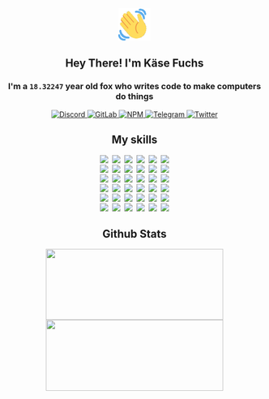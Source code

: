 <div><p align=center><img src=./resources/images/wave.gif width=64px height=64px></p><h2 align=center>Hey There! I'm Käse Fuchs</h2><h3 align=center>I'm a <code>18.32247</code> year old fox who writes code to make computers do things</h3><p align=center><a href=https://discord.com/users/507526681125322772><img alt=Discord src="https://img.shields.io/badge/Discord-5865F2?logo=discord&logoColor=white&style=flat-square#6b24ab4bf605061b49b723a4d819006e"> </a><a href=https://gitlab.com/kasefuchs><img alt=GitLab src="https://img.shields.io/badge/GitLab-330F63?logo=gitlab&logoColor=white&style=flat-square#6b24ab4bf605061b49b723a4d819006e"> </a><a href=https://npmjs.com/~kasefuchs><img alt=NPM src="https://img.shields.io/badge/NPM-CB3837?logo=npm&logoColor=white&style=flat-square#6b24ab4bf605061b49b723a4d819006e"> </a><a href=https://t.me/kasefuchs><img alt=Telegram src="https://img.shields.io/badge/Telegram-2CA5E0?logo=telegram&logoColor=white&style=flat-square#6b24ab4bf605061b49b723a4d819006e"> </a><a href=https://twitter.com/kasefuchs><img alt=Twitter src="https://img.shields.io/badge/Twitter-1DA1F2?logo=twitter&logoColor=white&style=flat-square#6b24ab4bf605061b49b723a4d819006e"></a></p><h2 align=center>My skills</h2><p align=center><a href=https://aws.amazon.com/ ><picture><source srcset="https://skillicons.dev/icons?i=aws&theme=dark#6b24ab4bf605061b49b723a4d819006e" media="(prefers-color-scheme: dark)"><source srcset="https://skillicons.dev/icons?i=aws&theme=light#6b24ab4bf605061b49b723a4d819006e" media="(prefers-color-scheme: light), (prefers-color-scheme: no-preference)"><img src="https://skillicons.dev/icons?i=aws&theme=light#6b24ab4bf605061b49b723a4d819006e"></picture></a>&nbsp;&nbsp;<a href=https://en.wikipedia.org/wiki/Bash_(Unix_shell)><picture><source srcset="https://skillicons.dev/icons?i=bash&theme=dark#6b24ab4bf605061b49b723a4d819006e" media="(prefers-color-scheme: dark)"><source srcset="https://skillicons.dev/icons?i=bash&theme=light#6b24ab4bf605061b49b723a4d819006e" media="(prefers-color-scheme: light), (prefers-color-scheme: no-preference)"><img src="https://skillicons.dev/icons?i=bash&theme=light#6b24ab4bf605061b49b723a4d819006e"></picture></a>&nbsp;&nbsp;<a href=https://discord.com/developers/docs><picture><source srcset="https://skillicons.dev/icons?i=bots&theme=dark#6b24ab4bf605061b49b723a4d819006e" media="(prefers-color-scheme: dark)"><source srcset="https://skillicons.dev/icons?i=bots&theme=light#6b24ab4bf605061b49b723a4d819006e" media="(prefers-color-scheme: light), (prefers-color-scheme: no-preference)"><img src="https://skillicons.dev/icons?i=bots&theme=light#6b24ab4bf605061b49b723a4d819006e"></picture></a>&nbsp;&nbsp;<a href=https://www.cloudflare.com/ ><picture><source srcset="https://skillicons.dev/icons?i=cloudflare&theme=dark#6b24ab4bf605061b49b723a4d819006e" media="(prefers-color-scheme: dark)"><source srcset="https://skillicons.dev/icons?i=cloudflare&theme=light#6b24ab4bf605061b49b723a4d819006e" media="(prefers-color-scheme: light), (prefers-color-scheme: no-preference)"><img src="https://skillicons.dev/icons?i=cloudflare&theme=light#6b24ab4bf605061b49b723a4d819006e"></picture></a>&nbsp;&nbsp;<a href=https://en.wikipedia.org/wiki/CSS><picture><source srcset="https://skillicons.dev/icons?i=css&theme=dark#6b24ab4bf605061b49b723a4d819006e" media="(prefers-color-scheme: dark)"><source srcset="https://skillicons.dev/icons?i=css&theme=light#6b24ab4bf605061b49b723a4d819006e" media="(prefers-color-scheme: light), (prefers-color-scheme: no-preference)"><img src="https://skillicons.dev/icons?i=css&theme=light#6b24ab4bf605061b49b723a4d819006e"></picture></a>&nbsp;&nbsp;<a href=https://www.docker.com/ ><picture><source srcset="https://skillicons.dev/icons?i=docker&theme=dark#6b24ab4bf605061b49b723a4d819006e" media="(prefers-color-scheme: dark)"><source srcset="https://skillicons.dev/icons?i=docker&theme=light#6b24ab4bf605061b49b723a4d819006e" media="(prefers-color-scheme: light), (prefers-color-scheme: no-preference)"><img src="https://skillicons.dev/icons?i=docker&theme=light#6b24ab4bf605061b49b723a4d819006e"></picture></a><br><a href=https://www.electronjs.org/ ><picture><source srcset="https://skillicons.dev/icons?i=electron&theme=dark#6b24ab4bf605061b49b723a4d819006e" media="(prefers-color-scheme: dark)"><source srcset="https://skillicons.dev/icons?i=electron&theme=light#6b24ab4bf605061b49b723a4d819006e" media="(prefers-color-scheme: light), (prefers-color-scheme: no-preference)"><img src="https://skillicons.dev/icons?i=electron&theme=light#6b24ab4bf605061b49b723a4d819006e"></picture></a>&nbsp;&nbsp;<a href=https://expressjs.com/ ><picture><source srcset="https://skillicons.dev/icons?i=express&theme=dark#6b24ab4bf605061b49b723a4d819006e" media="(prefers-color-scheme: dark)"><source srcset="https://skillicons.dev/icons?i=express&theme=light#6b24ab4bf605061b49b723a4d819006e" media="(prefers-color-scheme: light), (prefers-color-scheme: no-preference)"><img src="https://skillicons.dev/icons?i=express&theme=light#6b24ab4bf605061b49b723a4d819006e"></picture></a>&nbsp;&nbsp;<a href=https://www.figma.com/ ><picture><source srcset="https://skillicons.dev/icons?i=figma&theme=dark#6b24ab4bf605061b49b723a4d819006e" media="(prefers-color-scheme: dark)"><source srcset="https://skillicons.dev/icons?i=figma&theme=light#6b24ab4bf605061b49b723a4d819006e" media="(prefers-color-scheme: light), (prefers-color-scheme: no-preference)"><img src="https://skillicons.dev/icons?i=figma&theme=light#6b24ab4bf605061b49b723a4d819006e"></picture></a>&nbsp;&nbsp;<a href=https://firebase.google.com/ ><picture><source srcset="https://skillicons.dev/icons?i=firebase&theme=dark#6b24ab4bf605061b49b723a4d819006e" media="(prefers-color-scheme: dark)"><source srcset="https://skillicons.dev/icons?i=firebase&theme=light#6b24ab4bf605061b49b723a4d819006e" media="(prefers-color-scheme: light), (prefers-color-scheme: no-preference)"><img src="https://skillicons.dev/icons?i=firebase&theme=light#6b24ab4bf605061b49b723a4d819006e"></picture></a>&nbsp;&nbsp;<a href=https://flask.palletsprojects.com/ ><picture><source srcset="https://skillicons.dev/icons?i=flask&theme=dark#6b24ab4bf605061b49b723a4d819006e" media="(prefers-color-scheme: dark)"><source srcset="https://skillicons.dev/icons?i=flask&theme=light#6b24ab4bf605061b49b723a4d819006e" media="(prefers-color-scheme: light), (prefers-color-scheme: no-preference)"><img src="https://skillicons.dev/icons?i=flask&theme=light#6b24ab4bf605061b49b723a4d819006e"></picture></a>&nbsp;&nbsp;<a href=https://cloud.google.com/ ><picture><source srcset="https://skillicons.dev/icons?i=gcp&theme=dark#6b24ab4bf605061b49b723a4d819006e" media="(prefers-color-scheme: dark)"><source srcset="https://skillicons.dev/icons?i=gcp&theme=light#6b24ab4bf605061b49b723a4d819006e" media="(prefers-color-scheme: light), (prefers-color-scheme: no-preference)"><img src="https://skillicons.dev/icons?i=gcp&theme=light#6b24ab4bf605061b49b723a4d819006e"></picture></a><br><a href=https://git-scm.com/ ><picture><source srcset="https://skillicons.dev/icons?i=git&theme=dark#6b24ab4bf605061b49b723a4d819006e" media="(prefers-color-scheme: dark)"><source srcset="https://skillicons.dev/icons?i=git&theme=light#6b24ab4bf605061b49b723a4d819006e" media="(prefers-color-scheme: light), (prefers-color-scheme: no-preference)"><img src="https://skillicons.dev/icons?i=git&theme=light#6b24ab4bf605061b49b723a4d819006e"></picture></a>&nbsp;&nbsp;<a href=https://github.com/ ><picture><source srcset="https://skillicons.dev/icons?i=github&theme=dark#6b24ab4bf605061b49b723a4d819006e" media="(prefers-color-scheme: dark)"><source srcset="https://skillicons.dev/icons?i=github&theme=light#6b24ab4bf605061b49b723a4d819006e" media="(prefers-color-scheme: light), (prefers-color-scheme: no-preference)"><img src="https://skillicons.dev/icons?i=github&theme=light#6b24ab4bf605061b49b723a4d819006e"></picture></a>&nbsp;&nbsp;<a href=https://gitlab.com/ ><picture><source srcset="https://skillicons.dev/icons?i=gitlab&theme=dark#6b24ab4bf605061b49b723a4d819006e" media="(prefers-color-scheme: dark)"><source srcset="https://skillicons.dev/icons?i=gitlab&theme=light#6b24ab4bf605061b49b723a4d819006e" media="(prefers-color-scheme: light), (prefers-color-scheme: no-preference)"><img src="https://skillicons.dev/icons?i=gitlab&theme=light#6b24ab4bf605061b49b723a4d819006e"></picture></a>&nbsp;&nbsp;<a href=https://www.heroku.com/ ><picture><source srcset="https://skillicons.dev/icons?i=heroku&theme=dark#6b24ab4bf605061b49b723a4d819006e" media="(prefers-color-scheme: dark)"><source srcset="https://skillicons.dev/icons?i=heroku&theme=light#6b24ab4bf605061b49b723a4d819006e" media="(prefers-color-scheme: light), (prefers-color-scheme: no-preference)"><img src="https://skillicons.dev/icons?i=heroku&theme=light#6b24ab4bf605061b49b723a4d819006e"></picture></a>&nbsp;&nbsp;<a href=https://en.wikipedia.org/wiki/HTML><picture><source srcset="https://skillicons.dev/icons?i=html&theme=dark#6b24ab4bf605061b49b723a4d819006e" media="(prefers-color-scheme: dark)"><source srcset="https://skillicons.dev/icons?i=html&theme=light#6b24ab4bf605061b49b723a4d819006e" media="(prefers-color-scheme: light), (prefers-color-scheme: no-preference)"><img src="https://skillicons.dev/icons?i=html&theme=light#6b24ab4bf605061b49b723a4d819006e"></picture></a>&nbsp;&nbsp;<a href=https://en.wikipedia.org/wiki/JavaScript><picture><source srcset="https://skillicons.dev/icons?i=js&theme=dark#6b24ab4bf605061b49b723a4d819006e" media="(prefers-color-scheme: dark)"><source srcset="https://skillicons.dev/icons?i=js&theme=light#6b24ab4bf605061b49b723a4d819006e" media="(prefers-color-scheme: light), (prefers-color-scheme: no-preference)"><img src="https://skillicons.dev/icons?i=js&theme=light#6b24ab4bf605061b49b723a4d819006e"></picture></a><br><a href=https://en.wikipedia.org/wiki/Linux><picture><source srcset="https://skillicons.dev/icons?i=linux&theme=dark#6b24ab4bf605061b49b723a4d819006e" media="(prefers-color-scheme: dark)"><source srcset="https://skillicons.dev/icons?i=linux&theme=light#6b24ab4bf605061b49b723a4d819006e" media="(prefers-color-scheme: light), (prefers-color-scheme: no-preference)"><img src="https://skillicons.dev/icons?i=linux&theme=light#6b24ab4bf605061b49b723a4d819006e"></picture></a>&nbsp;&nbsp;<a href=https://mui.com/ ><picture><source srcset="https://skillicons.dev/icons?i=materialui&theme=dark#6b24ab4bf605061b49b723a4d819006e" media="(prefers-color-scheme: dark)"><source srcset="https://skillicons.dev/icons?i=materialui&theme=light#6b24ab4bf605061b49b723a4d819006e" media="(prefers-color-scheme: light), (prefers-color-scheme: no-preference)"><img src="https://skillicons.dev/icons?i=materialui&theme=light#6b24ab4bf605061b49b723a4d819006e"></picture></a>&nbsp;&nbsp;<a href=https://en.wikipedia.org/wiki/Markdown><picture><source srcset="https://skillicons.dev/icons?i=md&theme=dark#6b24ab4bf605061b49b723a4d819006e" media="(prefers-color-scheme: dark)"><source srcset="https://skillicons.dev/icons?i=md&theme=light#6b24ab4bf605061b49b723a4d819006e" media="(prefers-color-scheme: light), (prefers-color-scheme: no-preference)"><img src="https://skillicons.dev/icons?i=md&theme=light#6b24ab4bf605061b49b723a4d819006e"></picture></a>&nbsp;&nbsp;<a href=https://www.mongodb.com/ ><picture><source srcset="https://skillicons.dev/icons?i=mongodb&theme=dark#6b24ab4bf605061b49b723a4d819006e" media="(prefers-color-scheme: dark)"><source srcset="https://skillicons.dev/icons?i=mongodb&theme=light#6b24ab4bf605061b49b723a4d819006e" media="(prefers-color-scheme: light), (prefers-color-scheme: no-preference)"><img src="https://skillicons.dev/icons?i=mongodb&theme=light#6b24ab4bf605061b49b723a4d819006e"></picture></a>&nbsp;&nbsp;<a href=https://www.mysql.com/ ><picture><source srcset="https://skillicons.dev/icons?i=mysql&theme=dark#6b24ab4bf605061b49b723a4d819006e" media="(prefers-color-scheme: dark)"><source srcset="https://skillicons.dev/icons?i=mysql&theme=light#6b24ab4bf605061b49b723a4d819006e" media="(prefers-color-scheme: light), (prefers-color-scheme: no-preference)"><img src="https://skillicons.dev/icons?i=mysql&theme=light#6b24ab4bf605061b49b723a4d819006e"></picture></a>&nbsp;&nbsp;<a href=https://nextjs.org/ ><picture><source srcset="https://skillicons.dev/icons?i=nextjs&theme=dark#6b24ab4bf605061b49b723a4d819006e" media="(prefers-color-scheme: dark)"><source srcset="https://skillicons.dev/icons?i=nextjs&theme=light#6b24ab4bf605061b49b723a4d819006e" media="(prefers-color-scheme: light), (prefers-color-scheme: no-preference)"><img src="https://skillicons.dev/icons?i=nextjs&theme=light#6b24ab4bf605061b49b723a4d819006e"></picture></a><br><a href=https://nodejs.org/en/ ><picture><source srcset="https://skillicons.dev/icons?i=nodejs&theme=dark#6b24ab4bf605061b49b723a4d819006e" media="(prefers-color-scheme: dark)"><source srcset="https://skillicons.dev/icons?i=nodejs&theme=light#6b24ab4bf605061b49b723a4d819006e" media="(prefers-color-scheme: light), (prefers-color-scheme: no-preference)"><img src="https://skillicons.dev/icons?i=nodejs&theme=light#6b24ab4bf605061b49b723a4d819006e"></picture></a>&nbsp;&nbsp;<a href=https://www.postgresql.org/ ><picture><source srcset="https://skillicons.dev/icons?i=postgres&theme=dark#6b24ab4bf605061b49b723a4d819006e" media="(prefers-color-scheme: dark)"><source srcset="https://skillicons.dev/icons?i=postgres&theme=light#6b24ab4bf605061b49b723a4d819006e" media="(prefers-color-scheme: light), (prefers-color-scheme: no-preference)"><img src="https://skillicons.dev/icons?i=postgres&theme=light#6b24ab4bf605061b49b723a4d819006e"></picture></a>&nbsp;&nbsp;<a href=https://learn.microsoft.com/en-us/powershell/ ><picture><source srcset="https://skillicons.dev/icons?i=powershell&theme=dark#6b24ab4bf605061b49b723a4d819006e" media="(prefers-color-scheme: dark)"><source srcset="https://skillicons.dev/icons?i=powershell&theme=light#6b24ab4bf605061b49b723a4d819006e" media="(prefers-color-scheme: light), (prefers-color-scheme: no-preference)"><img src="https://skillicons.dev/icons?i=powershell&theme=light#6b24ab4bf605061b49b723a4d819006e"></picture></a>&nbsp;&nbsp;<a href=https://www.python.org/ ><picture><source srcset="https://skillicons.dev/icons?i=py&theme=dark#6b24ab4bf605061b49b723a4d819006e" media="(prefers-color-scheme: dark)"><source srcset="https://skillicons.dev/icons?i=py&theme=light#6b24ab4bf605061b49b723a4d819006e" media="(prefers-color-scheme: light), (prefers-color-scheme: no-preference)"><img src="https://skillicons.dev/icons?i=py&theme=light#6b24ab4bf605061b49b723a4d819006e"></picture></a>&nbsp;&nbsp;<a href=https://www.raspberrypi.org/ ><picture><source srcset="https://skillicons.dev/icons?i=raspberrypi&theme=dark#6b24ab4bf605061b49b723a4d819006e" media="(prefers-color-scheme: dark)"><source srcset="https://skillicons.dev/icons?i=raspberrypi&theme=light#6b24ab4bf605061b49b723a4d819006e" media="(prefers-color-scheme: light), (prefers-color-scheme: no-preference)"><img src="https://skillicons.dev/icons?i=raspberrypi&theme=light#6b24ab4bf605061b49b723a4d819006e"></picture></a>&nbsp;&nbsp;<a href=https://reactjs.org/ ><picture><source srcset="https://skillicons.dev/icons?i=react&theme=dark#6b24ab4bf605061b49b723a4d819006e" media="(prefers-color-scheme: dark)"><source srcset="https://skillicons.dev/icons?i=react&theme=light#6b24ab4bf605061b49b723a4d819006e" media="(prefers-color-scheme: light), (prefers-color-scheme: no-preference)"><img src="https://skillicons.dev/icons?i=react&theme=light#6b24ab4bf605061b49b723a4d819006e"></picture></a><br><a href=https://redux.js.org/ ><picture><source srcset="https://skillicons.dev/icons?i=redux&theme=dark#6b24ab4bf605061b49b723a4d819006e" media="(prefers-color-scheme: dark)"><source srcset="https://skillicons.dev/icons?i=redux&theme=light#6b24ab4bf605061b49b723a4d819006e" media="(prefers-color-scheme: light), (prefers-color-scheme: no-preference)"><img src="https://skillicons.dev/icons?i=redux&theme=light#6b24ab4bf605061b49b723a4d819006e"></picture></a>&nbsp;&nbsp;<a href=https://en.wikipedia.org/wiki/Regular_expression><picture><source srcset="https://skillicons.dev/icons?i=regex&theme=dark#6b24ab4bf605061b49b723a4d819006e" media="(prefers-color-scheme: dark)"><source srcset="https://skillicons.dev/icons?i=regex&theme=light#6b24ab4bf605061b49b723a4d819006e" media="(prefers-color-scheme: light), (prefers-color-scheme: no-preference)"><img src="https://skillicons.dev/icons?i=regex&theme=light#6b24ab4bf605061b49b723a4d819006e"></picture></a>&nbsp;&nbsp;<a href=https://en.wikipedia.org/wiki/Sass_(stylesheet_language)><picture><source srcset="https://skillicons.dev/icons?i=sass&theme=dark#6b24ab4bf605061b49b723a4d819006e" media="(prefers-color-scheme: dark)"><source srcset="https://skillicons.dev/icons?i=sass&theme=light#6b24ab4bf605061b49b723a4d819006e" media="(prefers-color-scheme: light), (prefers-color-scheme: no-preference)"><img src="https://skillicons.dev/icons?i=sass&theme=light#6b24ab4bf605061b49b723a4d819006e"></picture></a>&nbsp;&nbsp;<a href=https://www.typescriptlang.org/ ><picture><source srcset="https://skillicons.dev/icons?i=ts&theme=dark#6b24ab4bf605061b49b723a4d819006e" media="(prefers-color-scheme: dark)"><source srcset="https://skillicons.dev/icons?i=ts&theme=light#6b24ab4bf605061b49b723a4d819006e" media="(prefers-color-scheme: light), (prefers-color-scheme: no-preference)"><img src="https://skillicons.dev/icons?i=ts&theme=light#6b24ab4bf605061b49b723a4d819006e"></picture></a>&nbsp;&nbsp;<a href=https://unity.com/ ><picture><source srcset="https://skillicons.dev/icons?i=unity&theme=dark#6b24ab4bf605061b49b723a4d819006e" media="(prefers-color-scheme: dark)"><source srcset="https://skillicons.dev/icons?i=unity&theme=light#6b24ab4bf605061b49b723a4d819006e" media="(prefers-color-scheme: light), (prefers-color-scheme: no-preference)"><img src="https://skillicons.dev/icons?i=unity&theme=light#6b24ab4bf605061b49b723a4d819006e"></picture></a>&nbsp;&nbsp;<a href=https://workers.cloudflare.com/ ><picture><source srcset="https://skillicons.dev/icons?i=workers&theme=dark#6b24ab4bf605061b49b723a4d819006e" media="(prefers-color-scheme: dark)"><source srcset="https://skillicons.dev/icons?i=workers&theme=light#6b24ab4bf605061b49b723a4d819006e" media="(prefers-color-scheme: light), (prefers-color-scheme: no-preference)"><img src="https://skillicons.dev/icons?i=workers&theme=light#6b24ab4bf605061b49b723a4d819006e"></picture></a><br></p><h2 align=center>Github Stats</h2><p align=center><picture><source srcset="https://github-readme-stats-kasefuchs.vercel.app/api/?count_private=true&hide_border=true&hide_rank=true&line_height=20&hide_title=true&username=Kasefuchs&theme=dark#6b24ab4bf605061b49b723a4d819006e" media="(prefers-color-scheme: dark)"><source srcset="https://github-readme-stats-kasefuchs.vercel.app/api/?count_private=true&hide_border=true&hide_rank=true&line_height=20&hide_title=true&username=Kasefuchs&theme=light#6b24ab4bf605061b49b723a4d819006e" media="(prefers-color-scheme: light), (prefers-color-scheme: no-preference)"><img align=middle width=350 height=140 src="https://github-readme-stats-kasefuchs.vercel.app/api/?count_private=true&hide_border=true&hide_rank=true&line_height=20&hide_title=true&username=Kasefuchs&theme=light#6b24ab4bf605061b49b723a4d819006e"></picture><picture><source srcset="https://github-readme-stats-kasefuchs.vercel.app/api/top-langs/?count_private=true&hide_border=true&layout=compact&username=Kasefuchs&theme=dark#6b24ab4bf605061b49b723a4d819006e" media="(prefers-color-scheme: dark)"><source srcset="https://github-readme-stats-kasefuchs.vercel.app/api/top-langs/?count_private=true&hide_border=true&layout=compact&username=Kasefuchs&theme=light#6b24ab4bf605061b49b723a4d819006e" media="(prefers-color-scheme: light), (prefers-color-scheme: no-preference)"><img align=middle width=350 height=140 src="https://github-readme-stats-kasefuchs.vercel.app/api/top-langs/?count_private=true&hide_border=true&layout=compact&username=Kasefuchs&theme=light#6b24ab4bf605061b49b723a4d819006e"></picture></p><img src="https://hit.yhype.me/github/profile?user_id=64592097#6b24ab4bf605061b49b723a4d819006e" alt=""></div>